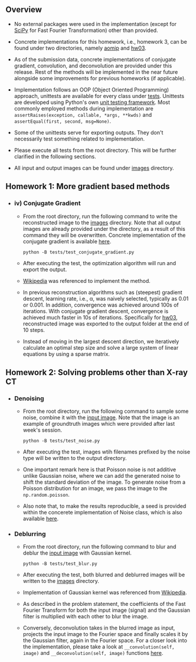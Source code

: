## Overview

* No external packages were used in the implementation (except for [SciPy](https://docs.scipy.org/doc/scipy/reference/generated/scipy.fft.fft2.html) for Fast Fourier Transformation) other than provided.

* Concrete implementations for this homework, i.e., homework 3, can be found under two directories, namely [aomip](https://gitlab.lrz.de/IP/teaching/applied-optimization-methods-for-inverse-problems/aomip-kaan-guney-keklikci/-/tree/main/aomip) and [hw03](https://gitlab.lrz.de/IP/teaching/applied-optimization-methods-for-inverse-problems/aomip-kaan-guney-keklikci/-/tree/main/homework/hw03).

* As of the submission data, concrete implementations of conjugate gradient, convolution, and deconvolution are provided under this release. Rest of the methods will be implemented in the near future alongside some improvements for previous homeworks (if applicable).

* Implementation follows an OOP (Object Oriented Programming) approach, unittests are available for every class under [tests](https://gitlab.lrz.de/IP/teaching/applied-optimization-methods-for-inverse-problems/aomip-kaan-guney-keklikci/-/tree/main/tests). Unittests are developed using Python's own [unit testing framework](https://docs.python.org/3/library/unittest.html#). Most commonly employed methods during implementation are `assertRaises(exception, callable, *args, **kwds)` and `assertEqual(first, second, msg=None)`.

* Some of the unittests serve for exporting outputs. They don't necessarily test something related to implementation.

* Please execute all tests from the root directory. This will be further clarified in the following sections.

* All input and output images can be found under [images](https://gitlab.lrz.de/IP/teaching/applied-optimization-methods-for-inverse-problems/aomip-kaan-guney-keklikci/-/tree/main/homework/hw03/images) directory.

## Homework 1: More gradient based methods

  - ### iv) Conjugate Gradient
    -  From the root directory, run the following command to write the reconstructed image to the [images](https://gitlab.lrz.de/IP/teaching/applied-optimization-methods-for-inverse-problems/aomip-kaan-guney-keklikci/-/tree/main/homework/hw03/images) directory. Note that all output images are already provided under the directory, as a result of this command they will be overwritten. Concrete implementation of the conjugate gradient is available [here](https://gitlab.lrz.de/IP/teaching/applied-optimization-methods-for-inverse-problems/aomip-kaan-guney-keklikci/-/blob/main/homework/hw03/conjugate_gradient.py).
        
       `python -B tests/test_conjugate_gradient.py`
    
    - After executing the test, the optimization algorithm will run and export the output. 
    
    - [Wikipedia](https://en.wikipedia.org/wiki/Conjugate_gradient_method#The_resulting_algorithm) was referenced to implement the method.
    
    - In previous reconstruction algorithms such as (steepest) gradient descent, learning rate, i.e., α, was naively selected, typically as 0.01 or 0.001. In addition, convergence was achieved around 100s of iterations. With conjugate gradient descent, convergence is achieved much faster in 10s of iterations. Specifically for [hw03](https://gitlab.lrz.de/IP/teaching/applied-optimization-methods-for-inverse-problems/aomip-kaan-guney-keklikci/-/tree/main/homework/hw03), reconstructed image was exported to the output folder at the end of 10 steps.
    
    - Instead of moving in the largest descent direction, we iteratively calculate an optimal step size and solve a large system of linear equations by using a sparse matrix.

## Homework 2: Solving problems other than X-ray CT

- ### Denoising

    - From the root directory, run the following command to sample some noise, combine it with the [input image](https://gitlab.lrz.de/IP/teaching/applied-optimization-methods-for-inverse-problems/aomip-kaan-guney-keklikci/-/blob/main/homework/hw03/images/input/htc2022_04b_recon.tif). Note that the image is an example of groundtruth images which were provided after last week's session.
    
      `python -B tests/test_noise.py`
    
    - After executing the test, images wtih filenames prefixed by the noise type will be written to the output directory.
    
    - One important remark here is that Poisson noise is not additive unlike Gaussian noise, where we can add the generated noise to shift the standard deviation of the image. To generate noise from a Poisson distribution for an image, we pass the image to the `np.random.poisson`.
    
    - Also note that, to make the results reproducible, a seed is provided within the concerete implementation of Noise class, which is also available [here](https://gitlab.lrz.de/IP/teaching/applied-optimization-methods-for-inverse-problems/aomip-kaan-guney-keklikci/-/blob/main/homework/hw03/noise.py).
    
- ### Deblurring

    - From the root directory, run the following command to blur and deblur the [input image](https://gitlab.lrz.de/IP/teaching/applied-optimization-methods-for-inverse-problems/aomip-kaan-guney-keklikci/-/blob/main/homework/hw03/images/input/htc2022_04b_recon.tif) with Gaussian kernel. 
    
      `python -B tests/test_blur.py`
    
    - After executing the test, both blurred and deblurred images will be written to the [images](https://gitlab.lrz.de/IP/teaching/applied-optimization-methods-for-inverse-problems/aomip-kaan-guney-keklikci/-/tree/main/homework/hw03/images) directory.
    
    - Implementation of Gaussian kernel was referenced from [Wikipedia](https://en.wikipedia.org/wiki/Gaussian_blur).
    
    - As described in the problem statement, the coefficients of the Fast Fourier Transform for both the input image (signal) and the Gaussian filter is multiplied with each other to blur the image.
    
    - Conversely, deconvolution takes in the blurred image as input, projects the input image to the Fourier space and finally scales it by the Gaussian filter, again in the Fourier space. For a closer look into the implementation, please take a look at `__convolution(self, image)` and `__deconvolution(self, image)` functions [here](https://gitlab.lrz.de/IP/teaching/applied-optimization-methods-for-inverse-problems/aomip-kaan-guney-keklikci/-/blob/main/homework/hw03/blur.py).
    